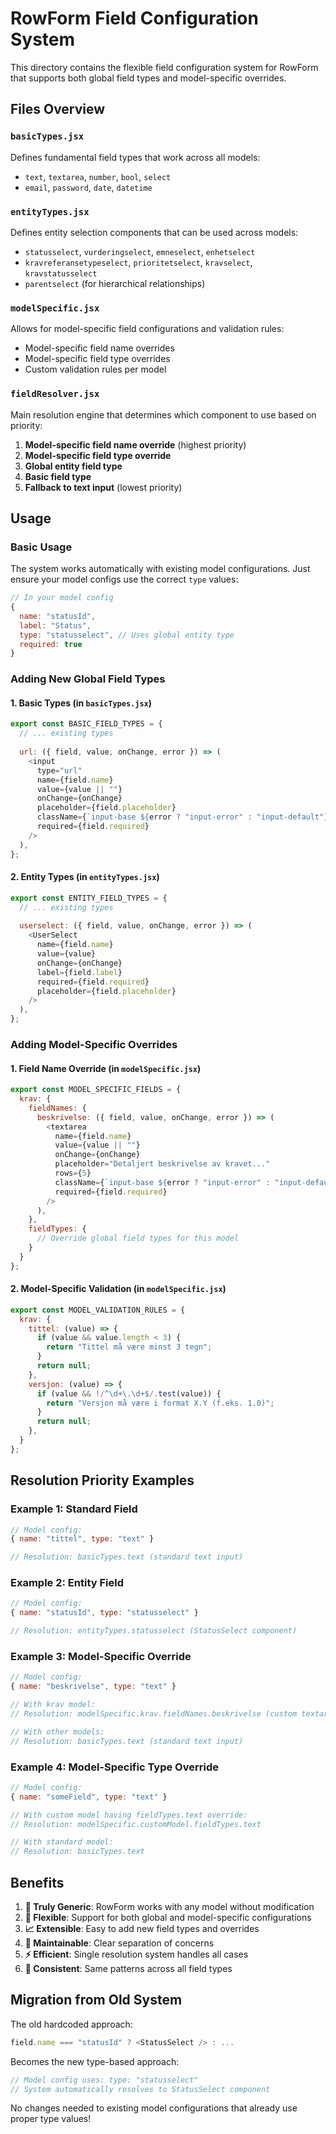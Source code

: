 # RowForm Field Configuration System

This directory contains the flexible field configuration system for RowForm that supports both global field types and model-specific overrides.

## Files Overview

### `basicTypes.jsx`
Defines fundamental field types that work across all models:
- `text`, `textarea`, `number`, `bool`, `select`
- `email`, `password`, `date`, `datetime`

### `entityTypes.jsx`
Defines entity selection components that can be used across models:
- `statusselect`, `vurderingselect`, `emneselect`, `enhetselect`
- `kravreferansetypeselect`, `prioritetselect`, `kravselect`, `kravstatusselect`
- `parentselect` (for hierarchical relationships)

### `modelSpecific.jsx`
Allows for model-specific field configurations and validation rules:
- Model-specific field name overrides
- Model-specific field type overrides
- Custom validation rules per model

### `fieldResolver.jsx`
Main resolution engine that determines which component to use based on priority:

1. **Model-specific field name override** (highest priority)
2. **Model-specific field type override**
3. **Global entity field type**
4. **Basic field type**
5. **Fallback to text input** (lowest priority)

## Usage

### Basic Usage
The system works automatically with existing model configurations. Just ensure your model configs use the correct `type` values:

```javascript
// In your model config
{
  name: "statusId",
  label: "Status",
  type: "statusselect", // Uses global entity type
  required: true
}
```

### Adding New Global Field Types

#### 1. Basic Types (in `basicTypes.jsx`)
```javascript
export const BASIC_FIELD_TYPES = {
  // ... existing types
  
  url: ({ field, value, onChange, error }) => (
    <input
      type="url"
      name={field.name}
      value={value || ""}
      onChange={onChange}
      placeholder={field.placeholder}
      className={`input-base ${error ? "input-error" : "input-default"}`}
      required={field.required}
    />
  ),
};
```

#### 2. Entity Types (in `entityTypes.jsx`)
```javascript
export const ENTITY_FIELD_TYPES = {
  // ... existing types
  
  userselect: ({ field, value, onChange, error }) => (
    <UserSelect
      name={field.name}
      value={value}
      onChange={onChange}
      label={field.label}
      required={field.required}
      placeholder={field.placeholder}
    />
  ),
};
```

### Adding Model-Specific Overrides

#### 1. Field Name Override (in `modelSpecific.jsx`)
```javascript
export const MODEL_SPECIFIC_FIELDS = {
  krav: {
    fieldNames: {
      beskrivelse: ({ field, value, onChange, error }) => (
        <textarea
          name={field.name}
          value={value || ""}
          onChange={onChange}
          placeholder="Detaljert beskrivelse av kravet..."
          rows={5}
          className={`input-base ${error ? "input-error" : "input-default"}`}
          required={field.required}
        />
      ),
    },
    fieldTypes: {
      // Override global field types for this model
    }
  }
};
```

#### 2. Model-Specific Validation (in `modelSpecific.jsx`)
```javascript
export const MODEL_VALIDATION_RULES = {
  krav: {
    tittel: (value) => {
      if (value && value.length < 3) {
        return "Tittel må være minst 3 tegn";
      }
      return null;
    },
    versjon: (value) => {
      if (value && !/^\d+\.\d+$/.test(value)) {
        return "Versjon må være i format X.Y (f.eks. 1.0)";
      }
      return null;
    },
  }
};
```

## Resolution Priority Examples

### Example 1: Standard Field
```javascript
// Model config:
{ name: "tittel", type: "text" }

// Resolution: basicTypes.text (standard text input)
```

### Example 2: Entity Field
```javascript
// Model config:
{ name: "statusId", type: "statusselect" }

// Resolution: entityTypes.statusselect (StatusSelect component)
```

### Example 3: Model-Specific Override
```javascript
// Model config:
{ name: "beskrivelse", type: "text" }

// With krav model:
// Resolution: modelSpecific.krav.fieldNames.beskrivelse (custom textarea)

// With other models:
// Resolution: basicTypes.text (standard text input)
```

### Example 4: Model-Specific Type Override
```javascript
// Model config:
{ name: "someField", type: "text" }

// With custom model having fieldTypes.text override:
// Resolution: modelSpecific.customModel.fieldTypes.text

// With standard model:
// Resolution: basicTypes.text
```

## Benefits

1. **🔄 Truly Generic**: RowForm works with any model without modification
2. **🎯 Flexible**: Support for both global and model-specific configurations
3. **📈 Extensible**: Easy to add new field types and overrides
4. **🔧 Maintainable**: Clear separation of concerns
5. **⚡ Efficient**: Single resolution system handles all cases
6. **🎨 Consistent**: Same patterns across all field types

## Migration from Old System

The old hardcoded approach:
```javascript
field.name === "statusId" ? <StatusSelect /> : ...
```

Becomes the new type-based approach:
```javascript
// Model config uses: type: "statusselect"
// System automatically resolves to StatusSelect component
```

No changes needed to existing model configurations that already use proper type values!
